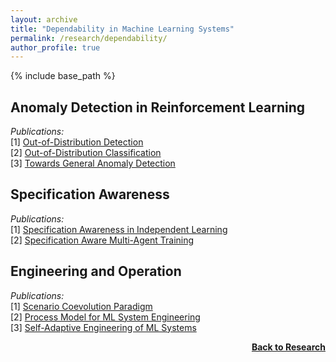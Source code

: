 ```yaml
---
layout: archive
title: "Dependability in Machine Learning Systems"
permalink: /research/dependability/
author_profile: true
---
```


{% include base_path %}

## Anomaly Detection in Reinforcement Learning

*Publications:*  
[1] [Out-of-Distribution Detection](https://thomyphan.github.io/files/2019-isaai-preprint.pdf)  
[2] [Out-of-Distribution Classification](https://thomyphan.github.io/files/2020-icaart-preprint.pdf)  
[3] [Towards General Anomaly Detection](https://www.ifaamas.org/Proceedings/aamas2022/pdfs/p1799.pdf)  

## Specification Awareness

*Publications:*  
[1] [Specification Awareness in Independent Learning](https://thomyphan.github.io/files/2021-icaart-preprint.pdf)  
[2] [Specification Aware Multi-Agent Training](https://arxiv.org/pdf/2012.07949.pdf)  

## Engineering and Operation

*Publications:*  
[1] [Scenario Coevolution Paradigm](https://epub.ub.uni-muenchen.de/73060/1/Gabor2020_Article_TheScenarioCoevolutionParadigm.pdf)  
[2] [Process Model for ML System Engineering](https://thomyphan.github.io/files/2020-qse-preprint.pdf)  
[3] [Self-Adaptive Engineering of ML Systems](https://thomyphan.github.io/files/2022-isola-preprint.pdf)  

<div style="float: right;">
    <a href="https://thomyphan.github.io/research/"><strong>Back to Research</strong></a>
</div>